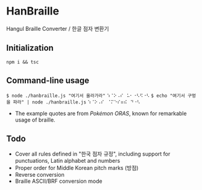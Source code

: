 # HanBraille

Hangul Braille Converter / 한글 점자 변환기

## Initialization

`npm i && tsc`

## Command-line usage

`$ node ./hanbraille.js "여기서 올라가라"`
`⠱⠈⠕⠠⠎⠀⠥⠂⠐⠣⠫⠐⠣`
`$ echo "여기서 구멍을 파라" | node ./hanbraille.js`
`⠱⠈⠕⠠⠎⠀⠈⠍⠑⠎⠶⠮⠀⠙⠐⠣`

- The example quotes are from _Pokémon ORAS_, known for remarkable usage of braille.

## Todo

- Cover all rules defined in "한국 점자 규정", including support for punctuations, Latin alphabet and numbers
- Proper order for Middle Korean pitch marks (방점)
- Reverse conversion
- Braille ASCII/BRF conversion mode
